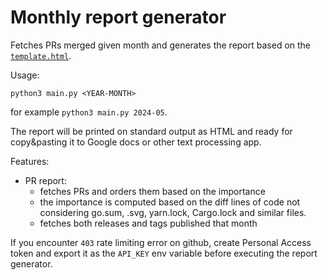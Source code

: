 # Monthly report generator

Fetches PRs merged given month and generates the report based on the
[`template.html`](./template.html).

Usage:

```shell
python3 main.py <YEAR-MONTH>
```

for example `python3 main.py 2024-05`.

The report will be printed on standard output as HTML and ready for
copy&pasting it to Google docs or other text processing app.

Features:
- PR report:
  - fetches PRs and orders them based on the importance
  - the importance is computed based on the diff lines of code not considering
    go.sum, .svg, yarn.lock, Cargo.lock and similar files.
  - fetches both releases and tags published that month

If you encounter `403` rate limiting error on github, create Personal Access
token and export it as the `API_KEY` env variable before executing the report
generator.